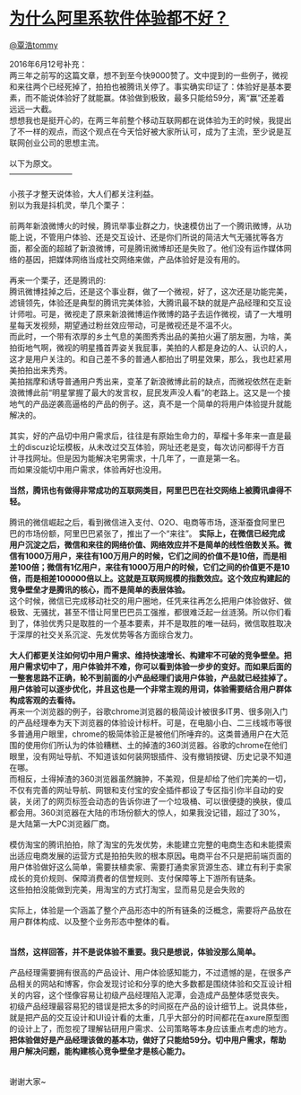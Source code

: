 
#  [为什么阿里系软件体验都不好？](https://zhihu.com/questions/25657351)



[@覃浩tommy](https://zhihu.com/people/8f7d284bb1a97deaa4533a6190206ecb)

2016年6月12号补充：<br>两三年之前写的这篇文章，想不到至今快9000赞了。文中提到的一些例子，微视和来往两个已经死掉了，拍拍也被腾讯关停了。事实确实印证了：体验好是基本要素，而不能说体验好了就能赢。体验做到极致，最多只能给59分，离“赢”还差着远远一大截。<br>想想我也是挺开心的，在两三年前整个移动互联网都在说体验为王的时候，我提出了不一样的观点，而这个观点在今天恰好被大家所认可，成为了主流，至少说是互联网创业公司的思想主流。<br><br>以下为原文。<br>————————<br><br>小孩子才整天说体验，大人们都关注利益。<br>别以为我是抖机灵，举几个栗子：<br><br>前两年新浪微博火的时候，腾讯举事业群之力，快速模仿出了一个腾讯微博，从功能上说，不管用户体验、还是交互设计、还是你们所说的简洁大气无骚扰等各方面，都全面的超越了新浪微博，可是腾讯微博却还是失败了。他们没有运作媒体网络的基因，把媒体网络当成社交网络来做，产品体验好是没有用的。<br><br>再来一个栗子，还是腾讯的:<br>腾讯微博挂掉之后，还是这个事业群，做了一个微视，好了，这次还是功能完美，滤镜领先，体验还是典型的腾讯完美体验，大腾讯最不缺的就是产品经理和交互设计师啦。可是，微视走了原来新浪微博运作微博的路子去运作微视，请了一大堆明星每天发视频，期望通过粉丝效应带动，可是微视还是不温不火。<br>而此时，一个带有浓厚的乡土气息的美图秀秀出品的美拍火遍了朋友圈，为啥，美拍街地气啊，微视的明星搔首弄姿关我屁事，美拍的人都是身边的人、认识的人，这才是用户关注的。和自己差不多的普通人都拍出了明星效果，那么，我也赶紧用美拍拍出来秀秀。<br>美拍揣摩和诱导普通用户秀出来，变革了新浪微博此前的缺点，而微视依然在走新浪微博此前“明星掌握了最大的发言权，屁民发声没人看”的老路上。这又是一个接地气的产品逆袭高逼格的产品的例子。这，真不是一个简单的将用户体验提升就能解决的。<br><br>其实，好的产品切中用户需求后，往往是有原始生命力的，草榴十多年来一直是最土的discuz论坛模板，从未改过交互体验，网址还老是变，每次访问都得千方百计寻找网址。但是因为能解决宅男需求，十几年了，一直是第一名。<br>而如果没能切中用户需求，体验再好也没用。<br><br><b>当然，腾讯也有做得非常成功的互联网类目，阿里巴巴在社交网络上被腾讯虐得不轻。</b><br><br>腾讯的微信崛起之后，看到微信进入支付、O2O、电商等市场，逐渐蚕食阿里巴巴的市场份额，阿里巴巴紧张了，推出了一个“来往”。 <b>实际上，在微信已经完成用户沉淀之后，微信和来往的网络价值、网络效应并不是简单的线性倍数关系。微信有1000万用户，来往有100万用户的时候，它们之间的价值不是10倍，而是相差100倍；微信有1亿用户，来往有1000万用户的时候，它们之间的价值更不是10倍，而是相差100000倍以上。这就是互联网规模的指数效应。这个效应构建起的竞争壁垒才是腾讯的核心，而不是简单的表层体验。</b><br>这个时候，微信已完成移动社交的用户圈地，任凭来往再怎么把用户体验做好、做极致、无骚扰，甚至不惜让阿里巴巴员工强推，都很难泛起一丝涟漪。所以你们看到了，体验优秀只是取胜的一个基本要素，并不是取胜的唯一砝码，微信取胜取决于深厚的社交关系沉淀、先发优势等各方面综合发力。 <br><br><b>大人们都更关注如何切中用户需求、维持快速增长、构建牢不可破的竞争壁垒。把用户需求切中了，用户体验并不难，你可以看到体验一步步的变好。而如果后面的一整套思路不正确，轮不到前面的小产品经理们谈用户体验，产品就已经挂掉了。</b><br><b>用户体验可以逐步优化，并且这也是一个非常主观的用词，体验需要结合用户群体构成客观的去看待。</b><br>再来一个浏览器的例子，谷歌chrome浏览器的极简设计被很多IT男、很多刚入门的产品经理奉为天下浏览器的体验设计标杆。可是，在电脑小白、二三线城市等很多普通用户眼里，chrome的极简体验正是被他们所唾弃的。这类普通用户在大范围的使用你们所认为的体验糟糕、土的掉渣的360浏览器。谷歌的chrome在他们眼里，没有网址导航、不知道该如何装网银插件、没有撤销按键、历史记录不知道在哪。<br>而相反，土得掉渣的360浏览器虽然臃肿，不美观，但是却给了他们完美的一切，不仅有完善的网址导航、网银和支付宝的安全插件都设了专区指引你半自动的安装，关闭了的网页标签会动态的告诉你进了一个垃圾桶、可以很便捷的换肤，傻瓜都会用。360浏览器在大陆的市场份额大的惊人，如果我没记错，超过了30%，是大陆第一大PC浏览器厂商。<br><br>模仿淘宝的腾讯拍拍，除了淘宝的先发优势，未能建立完整的电商生态和未能摸索出适应电商发展的运营方式是拍拍失败的根本原因<b>。</b>电商平台不只是把前端页面的用户体验做好这么简单，需要扶植卖家、需要打通卖家货源生态、建立有利于卖家成长的竞价规则、保障消费者的信誉规则、支付保障等上下游所有链条。<br>这些拍拍没能做到完美，用淘宝的方式打淘宝，显而易见是会失败的<br><br>实际上，体验是一个涵盖了整个产品形态中的所有链条的泛概念，需要将产品放在用户群体构成、以及整个业务形态中整体的看。<br><br><br><b>当然，这样回答，并不是说体验不重要。我只是想说，体验没那么简单。</b><br><br>产品经理需要拥有很高的产品设计、用户体验感知能力，不过遗憾的是，在很多产品相关的网站和博客，你会发现讨论和分享的绝大多数都是围绕体验和交互设计相关的内容，这个怪像容易让初级产品经理陷入泥潭，会造成产品整体感觉丧失。<br>初级产品经理最容易犯的错误是把太多的时间抠在产品的设计细节上。说具体些，就是把产品的交互设计和UI设计看的太重，几乎大部分的时间都花在axure原型图的设计上了，而忽视了理解钻研用户需求、公司策略等本身应该重点考虑的地方。<br><b>把体验做好是产品经理该做的基本功，做好了只能给59分。切中用户需求，帮助用户解决问题，能构建核心竞争壁垒才是核心能力。</b><br><br><br>谢谢大家~